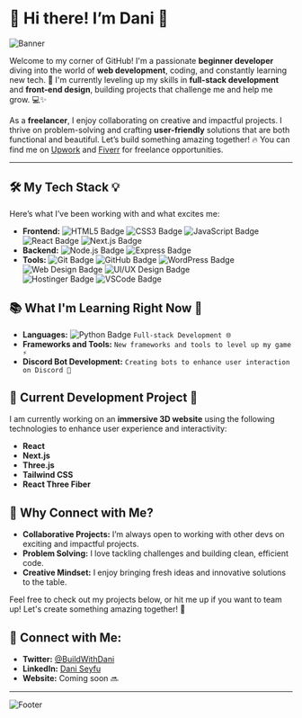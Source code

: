 # 🌟 **Hi there! I’m Dani** 👋

![Banner](https://img.shields.io/static/v1?label=&message=Welcome%20to%20my%20GitHub&color=blue&style=flat&logo=github)

Welcome to my corner of GitHub! I'm a passionate **beginner developer** diving into the world of **web development**, coding, and constantly learning new tech. 🚀 I'm currently leveling up my skills in **full-stack development** and **front-end design**, building projects that challenge me and help me grow. 💻✨

As a **freelancer**, I enjoy collaborating on creative and impactful projects. I thrive on problem-solving and crafting **user-friendly** solutions that are both functional and beautiful. Let’s build something amazing together! 🔥 You can find me on [Upwork](https://www.upwork.com/) and [Fiverr](https://www.fiverr.com/) for freelance opportunities.

---

## 🛠️ **My Tech Stack** 💡
Here’s what I’ve been working with and what excites me:

- **Frontend:** 
  ![HTML5 Badge](https://img.shields.io/badge/-HTML5-E34F26?style=flat&logo=html5&logoColor=white) 
  ![CSS3 Badge](https://img.shields.io/badge/-CSS3-1572B6?style=flat&logo=css3&logoColor=white) 
  ![JavaScript Badge](https://img.shields.io/badge/-JavaScript-F7DF1E?style=flat&logo=javascript&logoColor=black) 
  ![React Badge](https://img.shields.io/badge/-React-61DAFB?style=flat&logo=react&logoColor=black) 
  ![Next.js Badge](https://img.shields.io/badge/-Next.js-000000?style=flat&logo=next.js&logoColor=white)
- **Backend:** 
  ![Node.js Badge](https://img.shields.io/badge/-Node.js-339933?style=flat&logo=node.js&logoColor=white) 
  ![Express Badge](https://img.shields.io/badge/-Express-000000?style=flat&logo=express&logoColor=white)
- **Tools:** 
  ![Git Badge](https://img.shields.io/badge/-Git-F05032?style=flat&logo=git&logoColor=white) 
  ![GitHub Badge](https://img.shields.io/badge/-GitHub-181717?style=flat&logo=github&logoColor=white) 
  ![WordPress Badge](https://img.shields.io/badge/-WordPress-21759B?style=flat&logo=wordpress&logoColor=white) 
  ![Web Design Badge](https://img.shields.io/badge/-Web%20Design-008000?style=flat) 
  ![UI/UX Design Badge](https://img.shields.io/badge/-UI/UX%20Design-FF4088?style=flat&logo=figma&logoColor=white)  
  ![Hostinger Badge](https://img.shields.io/badge/-Hostinger-5333ed?style=flat&logo=hostinger&logoColor=white) 
  ![VSCode Badge](https://img.shields.io/badge/-Visual%20Studio%20Code-007ACC?style=flat&logo=visual-studio-code&logoColor=white)

## 📚 **What I'm Learning Right Now** 📖

- **Languages:** 
  ![Python Badge](https://img.shields.io/badge/-Python-3776AB?style=flat&logo=python&logoColor=white) 
  `Full-stack Development 🌐`
- **Frameworks and Tools:** 
  `New frameworks and tools to level up my game ⚡`
- **Discord Bot Development:** 
  `Creating bots to enhance user interaction on Discord 🤖`

## 🚀 **Current Development Project** 🎨

I am currently working on an **immersive 3D website** using the following technologies to enhance user experience and interactivity:

- **React**
- **Next.js**
- **Three.js**
- **Tailwind CSS**
- **React Three Fiber**

## 🤝 **Why Connect with Me?**

- **Collaborative Projects:** 
  I’m always open to working with other devs on exciting and impactful projects.
- **Problem Solving:** 
  I love tackling challenges and building clean, efficient code.
- **Creative Mindset:** 
  I enjoy bringing fresh ideas and innovative solutions to the table.

Feel free to check out my projects below, or hit me up if you want to team up! Let's create something amazing together! 💬

## 📍 **Connect with Me:**

- **Twitter:** [@BuildWithDani](https://twitter.com/BuildWithDani)
- **LinkedIn:** [Dani Seyfu](https://www.linkedin.com/in/daniseyfu)
- **Website:** Coming soon 🔜

---

![Footer](https://img.shields.io/static/v1?label=&message=Happy%20Coding%20Dani!&color=brightgreen&style=flat&logo=code&logoColor=white)
